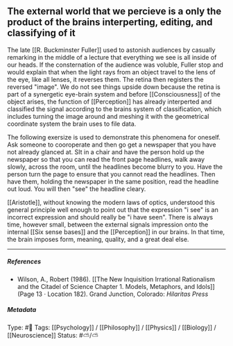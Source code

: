 
## The external world that we percieve is a only the product of the brains interperting, editing, and classifying of it  #

The late  [[R. Buckminster Fuller]] used to astonish audiences by casually remarking in the middle of a lecture that everything we see is all inside of our heads. If the consternation of the audience was voluble, Fuller stop and would explain that when the light rays from an object travel to the lens of the eye, like all lenses, it reverses them. The retina then registers the reversed "image". We do not see things upside down because the retina is part of a synergetic eye-brain system and before [[Consciousness]] of the object arises, the function of [[Perception]] has already interperted and classified the signal according to the brains system of classification, which includes turning the image around and meshing it with the geometrical coordinate system the brain uses to file data.

The following exersize is used to demonstrate this phenomena for oneself. Ask someone to cooroperate and then go get a newspaper that you have not already glanced at. SIt in a chair and have the person hold up the newspaper so that you can read the front page headlines, walk away slowly, across the room, until the headlines become blurry to you. Have the person turn the page to ensure that you cannot read the headlines. Then have them, holding the newspaper in the same position, read the headline out loud. You will then "see" the headline cleary.

[[Aristotle]], without knowing the modern laws of optics, understood this general principle well enough to point out that the expression "i see" is an incorrect expression and should really be "i have seen". There is always time, however small, between the external signals impression onto the internal [[Six sense bases]] and the [[Perception]] in our brains. In that time, the brain imposes form, meaning, quality, and a great deal else. 

___

##### References

- Wilson, A., Robert (1986). [[The New Inquisition Irrational Rationalism and the Citadel of Science Chapter 1. Models, Metaphors, and Idols]] (Page 13 · Location 182). Grand Junction, Colorado: _Hilaritas Press_

##### Metadata

Type: #🔴 
Tags: [[Psychology]] / [[Philosophy]] / [[Physics]] / [[Biology]] / [[Neuroscience]]
Status: #⛅️/⛅️ 